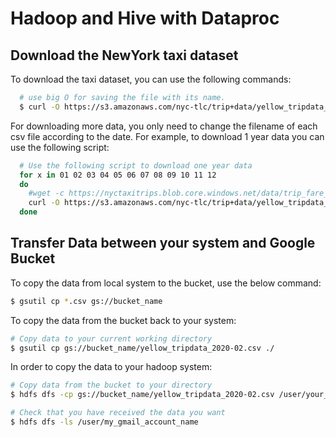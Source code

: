 # Hadoop and Hive with Dataproc 

## Download the NewYork taxi dataset

To download the taxi dataset, you can use the following commands:

```bash
  # use big O for saving the file with its name.
  $ curl -O https://s3.amazonaws.com/nyc-tlc/trip+data/yellow_tripdata_2020-01.csv
```

For downloading more data, you only need to change the filename of each csv file according to the date. For example, to download 1 year data you can use the following script:

```bash
  # Use the following script to download one year data
  for x in 01 02 03 04 05 06 07 08 09 10 11 12
  do
    #wget -c https://nyctaxitrips.blob.core.windows.net/data/trip_fare_$x.csv.zip
    curl -O https://s3.amazonaws.com/nyc-tlc/trip+data/yellow_tripdata_2020-$x.csv
  done
```

## Transfer Data between your system and Google Bucket

To copy the data from local system to the bucket, use the below command:
```bash
$ gsutil cp *.csv gs://bucket_name
```

To copy the data from the bucket back to your system:
```bash
# Copy data to your current working directory
$ gsutil cp gs://bucket_name/yellow_tripdata_2020-02.csv ./
```

In order to copy the data to your hadoop system:
```bash
# Copy data from the bucket to your directory
$ hdfs dfs -cp gs://bucket_name/yellow_tripdata_2020-02.csv /user/your_gmail_account_name/

# Check that you have received the data you want
$ hdfs dfs -ls /user/my_gmail_account_name
```
